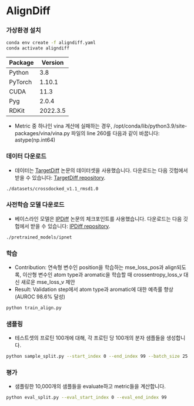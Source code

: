 # AlignDiff

### 가상환경 설치
```bash
conda env create -f aligndiff.yaml
conda activate aligndiff
```

| Package           | Version   |
|-------------------|-----------|
| Python            | 3.8       |
| PyTorch           | 1.10.1    |
| CUDA              | 11.3      |
| Pyg               | 2.0.4     |
| RDKit             | 2022.3.5  |

- Metric 중 하나인 vina 계산에 실패하는 경우, /opt/conda/lib/python3.9/site-packages/vina/vina.py 파일의 line 260를 다음과 같이 바꿉니다: astype(np.int64)


### 데이터 다운로드
- 데이터는 [TargetDiff](https://arxiv.org/abs/2303.03543) 논문의 데이터셋을 사용했습니다. 다운로드는 다음 깃헙에서 받을 수 있습니다: [TargetDiff repository](https://github.com/guanjq/targetdiff?tab=readme-ov-file#data).
```bash
./datasets/crossdocked_v1.1_rmsd1.0
```


### 사전학습 모델 다운로드
- 베이스라인 모델은 [IPDiff](https://openreview.net/forum?id=qH9nrMNTIW) 논문의 체크포인트를 사용했습니다. 다운로드는 다음 깃헙에서 받을 수 있습니다: [IPDiff repository](https://github.com/YangLing0818/IPDiff/tree/main?tab=readme-ov-file#%EF%B8%8F%EF%B8%8Fpretrained-ipdiff).
```bash
./pretrained_models/ipnet
```


### 학습
- Contribution: 연속형 변수인 position을 학습하는 mse_loss_pos과 align되도록, 이산형 변수인 atom type과 aromatic을 학습할 때 crossentropy_loss_v 대신 새로운 mse_loss_v 제안
- Result: Validation step에서 atom type과 aromatic에 대한 예측률 향상 (AUROC 98.6% 달성)
```bash
python train_align.py
```


### 샘플링
- 테스트셋의 프로틴 100개에 대해, 각 프로틴 당 100개의 분자 샘플들을 생성합니다.
```bash
python sample_split.py --start_index 0 --end_index 99 --batch_size 25
```


### 평가
- 샘플링한 10,000개의 샘플들을 evaluate하고 metric들을 계산합니다.
```bash
python eval_split.py --eval_start_index 0 --eval_end_index 99
```
